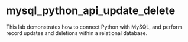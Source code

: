 # mysql_python_api_update_delete
This lab demonstrates how to connect Python with MySQL, and perform record updates and deletions within a relational database. 
